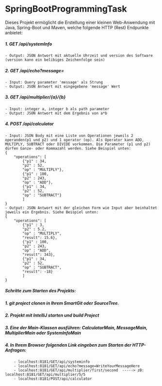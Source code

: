 # SpringBootProgrammingTask

Dieses Projekt ermöglicht die Erstellung einer kleinen Web-Anwendung mit Java, Spring-Boot und Maven, welche folgende HTTP (Rest) Endpunkte anbietet:

##### 1. GET /api/systemInfo
	- Output: JSON Antwort mit aktuelle Uhrzeit und version des Software (version kann ein belibiges Zeichenfolge sein)
##### 2. GET /api/echo?message=<any text message>
	- Input: Query parameter 'message' als Strung
	- Output: JSON Antwort mit eingegebene 'message' Wert

##### 3. GET /api/multiplier/{a}/{b}
	- Input: integer a, integer b als path parameter
	- Output: JSON Antwort mit dem Ergebnis von a*b

##### 4. POST /api/calculator
	- Input: JSON Body mit eine Liste von Operationen jeweils 2 operanden(p1 und p2) und 1 operator (op). Als Operator kann ADD, MULTIPLY, SUBTRACT oder DIVIDE vorkommen. Die Parameter (p1 und p2) dürfen Ganze- oder Kommazahl werden. Siehe Beispiel unten:
	{
		"operations": [
			{"p1" : 34, 
			"p2" : 52,
			"op" : "MULTIPLY"},
			{"p1" : 100, 
			"p2" : 243,
			"op" : "ADD"},
			{"p1" : 34, 
			"p2" : 52,
			"op" : "SUBTRACT"}
			]
	}
	- Output: JSON Antwort mit der gleichen Form wie Input aber beinhaltet jeweils ein Ergebnis. Siehe Beispiel unten:
	{
		"operations": [
			{"p1" : 3, 
			"p2" : 5.2,
			"op" : "MULTIPLY",
			"result": 15.6},
			{"p1" : 100, 
			"p2" : 243,
			"op" : "ADD",
			"result": 343},
			{"p1" : 34, 
			"p2" : 52,
			"op" : "SUBTRACT",
			"result": -18}
			]
	}

##### Schritte zum Starten des Projekts:
##### 1. git project clonen in Ihrem SmartGit oder SourceTree.
##### 2. Projekt mit IntelliJ starten und build Project
##### 3. Eine der Main-Klassen ausführen: CalculatorMain, MessageMain, MultiplierMain oder SystemInfoMain
##### 4. In Ihrem Browser folgenden Link eingeben zum Starten der HTTP-Anfragen:
		- localhost:8181/GET/api/systeminfo
		- localhost:8181/GET/api/echo?message=WriteYourMessageHere
		- localhost:8181/GET/api/multiplier/first/second  -----> zB: localhost:8181/GET/api/multiplier/5/5
		- localhost:8181/POST/api/calculator
